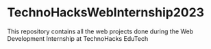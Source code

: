 # TechnoHacksWebInternship2023
This repository contains all the web projects done during the Web Development Internship at TechnoHacks EduTech 
